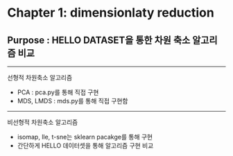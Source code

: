 # Chapter 1: dimensionlaty reduction
## Purpose : HELLO DATASET을 통한 차원 축소 알고리즘 비교
---
선형적 차원축소 알고리즘
- PCA : pca.py를 통해 직접 구현
- MDS, LMDS : mds.py를 통해 직접 구현함
---
비선형적 차원축소 알고리즘
- isomap, lle, t-sne는 sklearn pacakge를 통해 구현
- 간단하게 HELLO 데이터셋을 통해 알고리즘 구현 비교 
